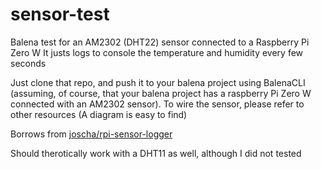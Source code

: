 # sensor-test
Balena test for an AM2302 (DHT22) sensor connected to a Raspberry Pi Zero W
It justs logs to console the temperature and humidity every few seconds

Just clone that repo, and push it to your balena project using BalenaCLI (assuming, of course, that your balena project has a raspberry Pi Zero W connected with an AM2302 sensor). To wire the sensor, please refer to other resources (A diagram is easy to find)

Borrows from [joscha/rpi-sensor-logger](https://github.com/joscha/rpi-sensor-logger)

Should therotically work with a DHT11 as well, although I did not tested
